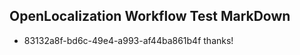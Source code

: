 ## OpenLocalization Workflow Test MarkDown
* 83132a8f-bd6c-49e4-a993-af44ba861b4f thanks!

<!--HONumber=Jul16_HO5-->


